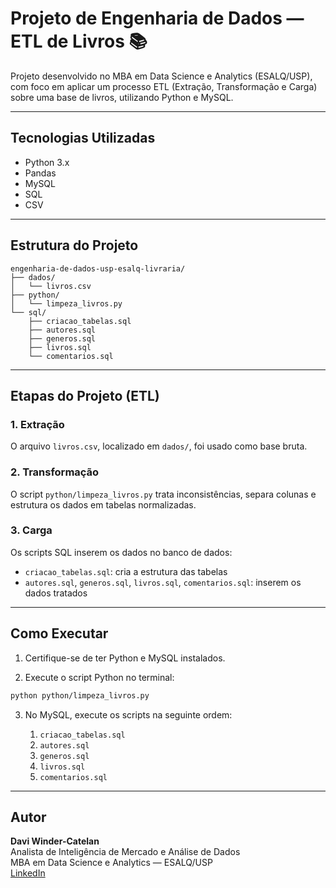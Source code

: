 # Projeto de Engenharia de Dados — ETL de Livros 📚

Projeto desenvolvido no MBA em Data Science e Analytics (ESALQ/USP), com foco em aplicar um processo ETL (Extração, Transformação e Carga) sobre uma base de livros, utilizando Python e MySQL.

---

## Tecnologias Utilizadas

- Python 3.x
- Pandas
- MySQL
- SQL
- CSV

---

## Estrutura do Projeto

```
engenharia-de-dados-usp-esalq-livraria/
├── dados/
│   └── livros.csv
├── python/
│   └── limpeza_livros.py
└── sql/
    ├── criacao_tabelas.sql
    ├── autores.sql
    ├── generos.sql
    ├── livros.sql
    └── comentarios.sql
```

---

## Etapas do Projeto (ETL)

### 1. Extração  
O arquivo `livros.csv`, localizado em `dados/`, foi usado como base bruta.

### 2. Transformação  
O script `python/limpeza_livros.py` trata inconsistências, separa colunas e estrutura os dados em tabelas normalizadas.

### 3. Carga  
Os scripts SQL inserem os dados no banco de dados:

- `criacao_tabelas.sql`: cria a estrutura das tabelas
- `autores.sql`, `generos.sql`, `livros.sql`, `comentarios.sql`: inserem os dados tratados

---

## Como Executar

1. Certifique-se de ter Python e MySQL instalados.

2. Execute o script Python no terminal:

```bash
python python/limpeza_livros.py
```

3. No MySQL, execute os scripts na seguinte ordem:

   1. `criacao_tabelas.sql`
   2. `autores.sql`
   3. `generos.sql`
   4. `livros.sql`
   5. `comentarios.sql`

---

## Autor

**Davi Winder-Catelan**  
Analista de Inteligência de Mercado e Análise de Dados  
MBA em Data Science e Analytics — ESALQ/USP  
[LinkedIn](https://www.linkedin.com/in/davicatelan)
